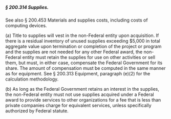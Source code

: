 ##### § 200.314 Supplies. #####

See also § 200.453 Materials and supplies costs, including costs of computing devices.

(a) Title to supplies will vest in the non-Federal entity upon acquisition. If there is a residual inventory of unused supplies exceeding $5,000 in total aggregate value upon termination or completion of the project or program and the supplies are not needed for any other Federal award, the non-Federal entity must retain the supplies for use on other activities or sell them, but must, in either case, compensate the Federal Government for its share. The amount of compensation must be computed in the same manner as for equipment. See § 200.313 Equipment, paragraph (e)(2) for the calculation methodology.

(b) As long as the Federal Government retains an interest in the supplies, the non-Federal entity must not use supplies acquired under a Federal award to provide services to other organizations for a fee that is less than private companies charge for equivalent services, unless specifically authorized by Federal statute.
